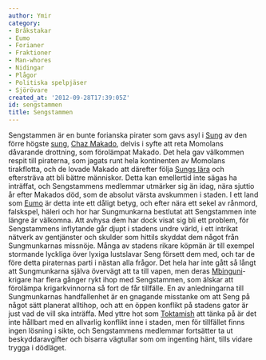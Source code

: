 ```yaml
---
author: Ymir
category:
- Bråkstakar
- Eumo
- Forianer
- Fraktioner
- Man-whores
- Nidingar
- Plågor
- Politiska spelpjäser
- Sjörövare
created_at: '2012-09-28T17:39:05Z'
id: sengstammen
title: Sengstammen
---
```

Sengstammen är en bunte forianska pirater som gavs asyl i [Sung] av den förre högste [sung][1], [Chaz Makado], delvis i syfte att reta Momolans dåvarande drottning, som förolämpat Makado. Det hela gav välkommen respit till piraterna, som jagats runt hela kontinenten av Momolans tirakflotta, och de lovade Makado att därefter följa [Sungs lära] och eftersträva att bli bättre människor. Detta kan emellertid inte sägas ha inträffat, och Sengstammens medlemmar utmärker sig än idag, nära sjuttio år efter Makados död, som de absolut värsta avskummen i staden. I ett land som [Eumo] är detta inte ett dåligt betyg, och efter nära ett sekel av rånmord, falskspel, häleri och hor har Sungmunkarna bestlutat att Sengstammen inte längre är välkomna. Att avhysa dem har dock visat sig bli ett problem, för Sengstammens inflytande går djupt i stadens undre värld, i ett intrikat nätverk av gentjänster och skulder som hittils skyddat dem något från Sungmunkarnas missnöje. Många av stadens rikare köpmän är till exempel stormande lyckliga över lyxiga lustslavar Seng försett dem med, och tar de före detta piraternas parti i nästan alla frågor. Det hela har inte gått så långt att Sungmunkarna själva övervägt att ta till vapen, men deras [Mbinguni]-krigare har flera gånger rykt ihop med Sengstammen, som älskar att förolämpa krigarkvinnorna så fort de får tillfälle. En av anledningarna till Sungmunkarnas handfallenhet är en gnagande misstanke om att Seng på något sätt planerat alltihop, och att en öppen konflikt på stadens gator är just vad de vill ska inträffa. Med yttre hot som [Toktamish] att tänka på är det inte hållbart med en allvarlig konflikt inne i staden, men för tillfället finns ingen lösning i sikte, och Sengstammens medlemmar fortsätter ta ut beskyddaravgifter och bisarra vägtullar som om ingenting hänt, tills vidare trygga i dödläget.

  [Sung]: Sung
  [1]: Sung_titel
  [Chaz Makado]: Chaz_Makado
  [Sungs lära]: Sungs_lära
  [Eumo]: Eumo
  [Mbinguni]: Mbinguni
  [Toktamish]: Toktamish